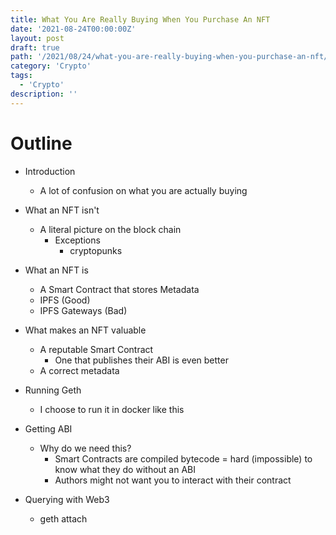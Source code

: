 ```yaml
---
title: What You Are Really Buying When You Purchase An NFT
date: '2021-08-24T00:00:00Z'
layout: post
draft: true
path: '/2021/08/24/what-you-are-really-buying-when-you-purchase-an-nft/'
category: 'Crypto'
tags:
  - 'Crypto'
description: ''
---
```


# Outline

- Introduction

  - A lot of confusion on what you are actually buying

- What an NFT isn't

  - A literal picture on the block chain
    - Exceptions
      - cryptopunks

- What an NFT is

  - A Smart Contract that stores Metadata
  - IPFS (Good)
  - IPFS Gateways (Bad)

- What makes an NFT valuable

  - A reputable Smart Contract
    - One that publishes their ABI is even better
  - A correct metadata

- Running Geth

  - I choose to run it in docker like this

- Getting ABI

  - Why do we need this?
    - Smart Contracts are compiled bytecode = hard (impossible) to know what they do without an ABI
    - Authors might not want you to interact with their contract

- Querying with Web3
  - geth attach
